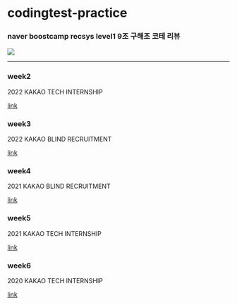 # codingtest-practice
### naver boostcamp recsys level1 9조 구해조 코테 리뷰
<img src="https://img.shields.io/badge/python-3776AB?style=for-the-badge&logo=python&logoColor=white">

---

### week2
2022 KAKAO TECH INTERNSHIP

[link](https://school.programmers.co.kr/learn/challenges?page=1&partIds=31236)
### week3
2022 KAKAO BLIND RECRUITMENT

[link](https://school.programmers.co.kr/learn/challenges?page=1&partIds=25448)
### week4
2021 KAKAO BLIND RECRUITMENT

[link](https://school.programmers.co.kr/learn/challenges?page=1&partIds=20069)
### week5
2021 KAKAO TECH INTERNSHIP

[link](https://school.programmers.co.kr/learn/challenges?page=1&partIds=22586)

### week6
2020 KAKAO TECH INTERNSHIP

[link](https://school.programmers.co.kr/learn/challenges?page=1&partIds=18498)
